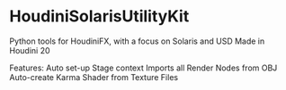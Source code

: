 # HoudiniSolarisUtilityKit
Python tools for HoudiniFX, with a focus on Solaris and USD
Made in Houdini 20

Features:
Auto set-up Stage context 
Imports all Render Nodes from OBJ
Auto-create Karma Shader from Texture Files
